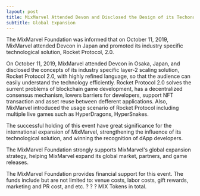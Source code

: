 ```yaml
---
layout: post
title: MixMarvel Attended Devon and Disclosed the Design of its Techonological Solution
subtitle: Global Expansion
---
```


The MixMarvel Foundation was informed that on October 11, 2019, MixMarvel attended Devcon in Japan and promoted its industry specific technological solution, Rocket Protocol, 2.0. 

On October 11, 2019, MixMarvel attended Devcon in Osaka, Japan, and disclosed the concepts of its industry specific layer-2 scaling solution, Rocket Protocol 2.0, with highly refined language, so that the audience can easily understand the technology efficiently. Rocket Protocol 2.0 solves the surrent problems of blockchain game development, has a decentralized consensus mechanism, lowers barriers for developers, support NFT transaction and asset reuse between defferent applications. Also, MixMarvel introduced the usage scenario of Rocket Protocol including multiple live games such as HyperDragons, HyperSnakes. 

The successful holding of this event have great significance for the international expansion of MixMarvel, strengthening the influence of its technological solution, and winning the recognition of dApp developers. 

The MixMarvel Foundation strongly supports MixMarvel's global expansion strategy, helping MixMarvel expand its global market, partners, and game releases. 

The MixMarvel Foundation provides financial support for this event. The funds include but are not limited to: venue costs, labor costs, gift rewards, marketing and PR cost, and etc. ? ? ? MIX Tokens in total. 


